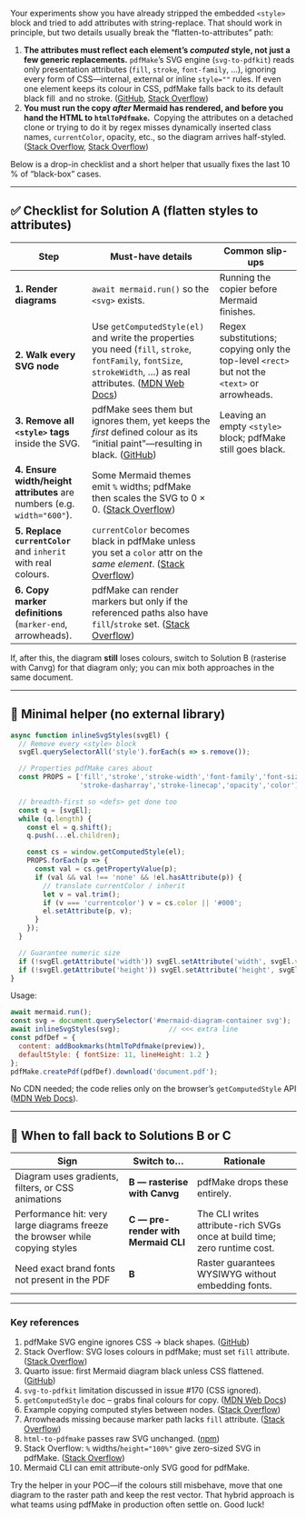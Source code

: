 Your experiments show you have already stripped the embedded `<style>` block and tried to add attributes with string-replace. That should work in principle, but two details usually break the “flatten-to-attributes” path:

1. **The attributes must reflect each element’s *computed* style, not just a few generic replacements.**
   `pdfMake`’s SVG engine (`svg-to-pdfkit`) reads only presentation attributes (`fill`, `stroke`, `font-family`, …), ignoring every form of CSS—internal, external or inline `style=""` rules. If even one element keeps its colour in CSS, pdfMake falls back to its default black fill and no stroke. ([GitHub][1], [Stack Overflow][2])
2. **You must run the copy *after* Mermaid has rendered, and before you hand the HTML to `htmlToPdfmake`.** Copying the attributes on a detached clone or trying to do it by regex misses dynamically inserted class names, `currentColor`, opacity, etc., so the diagram arrives half-styled. ([Stack Overflow][3], [Stack Overflow][4])

Below is a drop-in checklist and a short helper that usually fixes the last 10 % of “black-box” cases.

---

## ✅  Checklist for Solution A (flatten styles to attributes)

| Step                                                                    | Must-have details                                                                                                                                                   | Common slip-ups                                                                              |
| ----------------------------------------------------------------------- | ------------------------------------------------------------------------------------------------------------------------------------------------------------------- | -------------------------------------------------------------------------------------------- |
| **1. Render diagrams**                                                  | `await mermaid.run()` so the `<svg>` exists.                                                                                                                        | Running the copier before Mermaid finishes.                                                  |
| **2. Walk every SVG node**                                              | Use `getComputedStyle(el)` and write the properties you need (`fill`, `stroke`, `fontFamily`, `fontSize`, `strokeWidth`, …) as real attributes. ([MDN Web Docs][5]) | Regex substitutions; copying only the top-level `<rect>` but not the `<text>` or arrowheads. |
| **3. Remove all `<style>` tags** inside the SVG.                        | pdfMake sees them but ignores them, yet keeps the *first* defined colour as its “initial paint”—resulting in black. ([GitHub][6])                                   | Leaving an empty `<style>` block; pdfMake still goes black.                                  |
| **4. Ensure width/height attributes** are numbers (e.g. `width="600"`). | Some Mermaid themes emit `%` widths; pdfMake then scales the SVG to 0 × 0. ([Stack Overflow][7])                                                                    |                                                                                              |
| **5. Replace `currentColor`** and `inherit` with real colours.          | `currentColor` becomes black in pdfMake unless you set a `color` attr on the *same element*. ([Stack Overflow][2])                                                  |                                                                                              |
| **6. Copy marker definitions** (`marker-end`, arrowheads).              | pdfMake can render markers but only if the referenced paths also have `fill`/`stroke` set. ([Stack Overflow][4])                                                    |                                                                                              |

If, after this, the diagram **still** loses colours, switch to Solution B (rasterise with Canvg) for that diagram only; you can mix both approaches in the same document.

---

## 🔧 Minimal helper (no external library)

```js
async function inlineSvgStyles(svgEl) {
  // Remove every <style> block
  svgEl.querySelectorAll('style').forEach(s => s.remove());

  // Properties pdfMake cares about
  const PROPS = ['fill','stroke','stroke-width','font-family','font-size',
                 'stroke-dasharray','stroke-linecap','opacity','color'];

  // breadth-first so <defs> get done too
  const q = [svgEl];
  while (q.length) {
    const el = q.shift();
    q.push(...el.children);

    const cs = window.getComputedStyle(el);
    PROPS.forEach(p => {
      const val = cs.getPropertyValue(p);
      if (val && val !== 'none' && !el.hasAttribute(p)) {
        // translate currentColor / inherit
        let v = val.trim();
        if (v === 'currentcolor') v = cs.color || '#000';
        el.setAttribute(p, v);
      }
    });
  }

  // Guarantee numeric size
  if (!svgEl.getAttribute('width')) svgEl.setAttribute('width', svgEl.viewBox.baseVal.width);
  if (!svgEl.getAttribute('height')) svgEl.setAttribute('height', svgEl.viewBox.baseVal.height);
}
```

Usage:

```js
await mermaid.run();
const svg = document.querySelector('#mermaid-diagram-container svg');
await inlineSvgStyles(svg);            // <<< extra line
const pdfDef = {
  content: addBookmarks(htmlToPdfmake(preview)),
  defaultStyle: { fontSize: 11, lineHeight: 1.2 }
};
pdfMake.createPdf(pdfDef).download('document.pdf');
```

No CDN needed; the code relies only on the browser’s `getComputedStyle` API ([MDN Web Docs][5]).

---

## 🏁 When to fall back to Solutions B or C

| Sign                                                                         | Switch to…                          | Rationale                                                                 |
| ---------------------------------------------------------------------------- | ----------------------------------- | ------------------------------------------------------------------------- |
| Diagram uses gradients, filters, or CSS animations                           | **B — rasterise with Canvg**        | pdfMake drops these entirely.                                             |
| Performance hit: very large diagrams freeze the browser while copying styles | **C — pre-render with Mermaid CLI** | The CLI writes attribute-rich SVGs once at build time; zero runtime cost. |
| Need exact brand fonts not present in the PDF                                | **B**                               | Raster guarantees WYSIWYG without embedding fonts.                        |

---

### Key references

1. pdfMake SVG engine ignores CSS → black shapes. ([GitHub][1])
2. Stack Overflow: SVG loses colours in pdfMake; must set `fill` attribute. ([Stack Overflow][2])
3. Quarto issue: first Mermaid diagram black unless CSS flattened. ([GitHub][6])
4. `svg-to-pdfkit` limitation discussed in issue #170 (CSS ignored).
5. `getComputedStyle` doc – grabs final colours for copy. ([MDN Web Docs][5])
6. Example copying computed styles between nodes. ([Stack Overflow][8])
7. Arrowheads missing because marker path lacks `fill` attribute. ([Stack Overflow][4])
8. `html-to-pdfmake` passes raw SVG unchanged. ([npm][9])
9. Stack Overflow: `%` widths/`height="100%"` give zero-sized SVG in pdfMake. ([Stack Overflow][7])
10. Mermaid CLI can emit attribute-only SVG good for pdfMake.

Try the helper in your POC—if the colours still misbehave, move that one diagram to the raster path and keep the rest vector. That hybrid approach is what teams using pdfMake in production often settle on. Good luck!

[1]: https://github.com/bpampuch/pdfmake/issues/1828?utm_source=chatgpt.com "Can't position SVG images vertically. · Issue #1828 - GitHub"
[2]: https://stackoverflow.com/questions/78147490/svg-is-not-displayed-correctly-when-adding-it-to-pdfmake-pdf?utm_source=chatgpt.com "SVG is not displayed correctly when adding it to pdfmake pdf"
[3]: https://stackoverflow.com/questions/30784568/svg-css-properties-are-not-applied?utm_source=chatgpt.com "SVG: CSS properties are not applied - Stack Overflow"
[4]: https://stackoverflow.com/questions/78389250/why-arrow-mark-under-svg-tag-is-not-exporting-to-pdf-using-pdfmake?utm_source=chatgpt.com "Why arrow mark under SVG tag is not exporting to PDF using ..."
[5]: https://developer.mozilla.org/en-US/docs/Web/API/Window/getComputedStyle?utm_source=chatgpt.com "Window: getComputedStyle() method - Web APIs | MDN"
[6]: https://github.com/quarto-dev/quarto-cli/issues/12637?utm_source=chatgpt.com "First mermaid diagram does not render correctly on PDF. #12637"
[7]: https://stackoverflow.com/questions/78897186/converting-markdown-with-mermaid-diagrams-to-pdf-graphs-missing-in-pdf-output?utm_source=chatgpt.com "Converting Markdown with Mermaid diagrams to PDF - Stack Overflow"
[8]: https://stackoverflow.com/questions/19784064/set-copy-javascript-computed-style-from-one-element-to-another?utm_source=chatgpt.com "Set / Copy javascript computed style from one element to another"
[9]: https://www.npmjs.com/package/html-to-pdfmake/v/2.0.6?utm_source=chatgpt.com "html-to-pdfmake - NPM"
